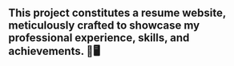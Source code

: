 <h2>This project constitutes a resume website, meticulously crafted to showcase my professional experience, skills, and achievements. 🌟🖥️</h2>
